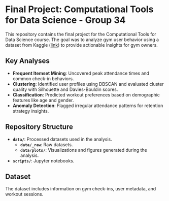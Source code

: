 # Final Project: Computational Tools for Data Science - Group 34

This repository contains the final project for the Computational Tools for Data Science course. The goal was to analyze gym user behavior using a dataset from Kaggle ([link](https://www.kaggle.com/datasets/mexwell/gym-check-ins-and-user-metadata)) to provide actionable insights for gym owners.

## Key Analyses
- **Frequent Itemset Mining**: Uncovered peak attendance times and common check-in behaviors.
- **Clustering**: Identified user profiles using DBSCAN and evaluated cluster quality with Silhouette and Davies-Bouldin scores.
- **Classification**: Predicted workout preferences based on demographic features like age and gender.
- **Anomaly Detection**: Flagged irregular attendance patterns for retention strategy insights.

## Repository Structure
- **`data/`**: Processed datasets used in the analysis.
  - **`data/_raw`**: Raw datasets.
  - **`data/plots/`**: Visualizations and figures generated during the analysis.
- **`scripts/`**: Jupyter notebooks.


## Dataset
The dataset includes information on gym check-ins, user metadata, and workout sessions.
